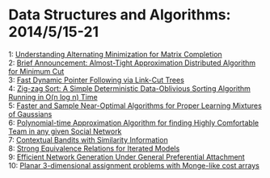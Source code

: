 # Data Structures and Algorithms: 2014/5/15-21  
1: [Understanding Alternating Minimization for Matrix Completion](https://doi.org/10.48550/arXiv.1312.0925)  
2: [Brief Announcement: Almost-Tight Approximation Distributed Algorithm for  Minimum Cut](https://doi.org/10.48550/arXiv.1403.6188)  
3: [Fast Dynamic Pointer Following via Link-Cut Trees](https://doi.org/10.48550/arXiv.1405.3739)  
4: [Zig-zag Sort: A Simple Deterministic Data-Oblivious Sorting Algorithm  Running in O(n log n) Time](https://doi.org/10.48550/arXiv.1403.2777)  
5: [Faster and Sample Near-Optimal Algorithms for Proper Learning Mixtures  of Gaussians](https://doi.org/10.48550/arXiv.1312.1054)  
6: [Polynomial-time Approximation Algorithm for finding Highly Comfortable  Team in any given Social Network](https://doi.org/10.48550/arXiv.1405.4534)  
7: [Contextual Bandits with Similarity Information](https://doi.org/10.48550/arXiv.0907.3986)  
8: [Strong Equivalence Relations for Iterated Models](https://doi.org/10.48550/arXiv.1402.2446)  
9: [Efficient Network Generation Under General Preferential Attachment](https://doi.org/10.48550/arXiv.1403.4521)  
10: [Planar 3-dimensional assignment problems with Monge-like cost arrays](https://doi.org/10.48550/arXiv.1405.5210)  